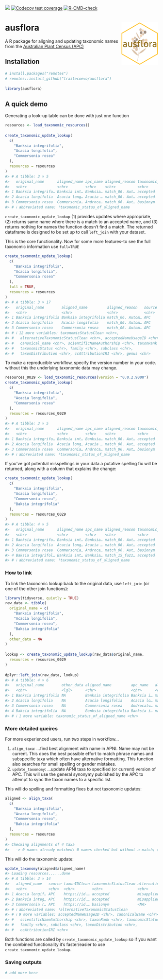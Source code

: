
<!-- README.md is generated from README.Rmd. Please edit that file -->
<!-- badges: start -->

[![](https://img.shields.io/badge/lifecycle-experimental-orange.svg)](https://lifecycle.r-lib.org/articles/stages.html#experimental)
[![Codecov test
coverage](https://codecov.io/gh/traitecoevo/ausflora/branch/master/graph/badge.svg)](https://app.codecov.io/gh/traitecoevo/ausflora?branch=master)
[![R-CMD-check](https://github.com/traitecoevo/ausflora/actions/workflows/R-CMD-check.yaml/badge.svg)](https://github.com/traitecoevo/ausflora/actions/workflows/R-CMD-check.yaml)
<!-- badges: end -->

# ausflora <img src="inst/figures/ausflora_hex2.png" align="right" width="120"/>

A R package for aligning and updating taxonomic names from the
[Australian Plant Census
(APC)](https://biodiversity.org.au/nsl/services/search/taxonomy)

## Installation

``` r
# install.packages("remotes")
# remotes::install_github("traitecoevo/ausflora")

library(ausflora)
```

## A quick demo

Generating a look-up table can be done with just one function

``` r
resources <- load_taxonomic_resources()

create_taxonomic_update_lookup(
  c(
    "Banksia integrifolia",
    "Acacia longifolia",
    "Commersonia rosea"
  ),
  resources = resources
)
#> # A tibble: 3 × 5
#>   original_name      aligned_name apc_name aligned_reason taxonomic_status_of_…¹
#>   <chr>              <chr>        <chr>    <chr>          <chr>                 
#> 1 Banksia integrifo… Banksia int… Banksia… match_06. Aut… accepted              
#> 2 Acacia longifolia  Acacia long… Acacia … match_06. Aut… accepted              
#> 3 Commersonia rosea  Commersonia… Androca… match_06. Aut… basionym              
#> # ℹ abbreviated name: ¹​taxonomic_status_of_aligned_name
```

`create_taxonomic_update_lookup` (1) provides updates where appropriate,
(2) returns same name where there is a match to an accepted name, and
(3) returns nothing for names the function doesn’t find a match. The
returned dataframe is designed to be set up to call `left_join` with
your dataset.

This is the core functionality. Now for some more features–to see the
full taxonomic information use `full=TRUE`

``` r
create_taxonomic_update_lookup(
  c(
    "Banksia integrifolia",
    "Acacia longifolia",
    "Commersonia rosea"
  ),
  full = TRUE,
  resources = resources
)
#> # A tibble: 3 × 17
#>   original_name        aligned_name         aligned_reason   source taxonIDClean
#>   <chr>                <chr>                <chr>            <chr>  <chr>       
#> 1 Banksia integrifolia Banksia integrifolia match_06. Autom… APC    https://id.…
#> 2 Acacia longifolia    Acacia longifolia    match_06. Autom… APC    https://id.…
#> 3 Commersonia rosea    Commersonia rosea    match_06. Autom… APC    https://id.…
#> # ℹ 12 more variables: taxonomicStatusClean <chr>,
#> #   alternativeTaxonomicStatusClean <chr>, acceptedNameUsageID <chr>,
#> #   canonical_name <chr>, scientificNameAuthorship <chr>, taxonRank <chr>,
#> #   taxonomicStatus <chr>, family <chr>, subclass <chr>,
#> #   taxonDistribution <chr>, ccAttributionIRI <chr>, genus <chr>
```

To make a reproducible workflow, specify the version number in your
code. without this the underlying taxonomic data may change.

``` r
resources_0029 <- load_taxonomic_resources(version = "0.0.2.9000")
create_taxonomic_update_lookup(
  c(
    "Banksia integrifolia",
    "Acacia longifolia",
    "Commersonia rosea"
  ),
  resources = resources_0029
)
#> # A tibble: 3 × 5
#>   original_name      aligned_name apc_name aligned_reason taxonomic_status_of_…¹
#>   <chr>              <chr>        <chr>    <chr>          <chr>                 
#> 1 Banksia integrifo… Banksia int… Banksia… match_06. Aut… accepted              
#> 2 Acacia longifolia  Acacia long… Acacia … match_06. Aut… accepted              
#> 3 Commersonia rosea  Commersonia… Androca… match_06. Aut… basionym              
#> # ℹ abbreviated name: ¹​taxonomic_status_of_aligned_name
```

If you’ve got potential misspellings in your data a putative spelling
fix will be returned, along with a column that explains the change:

``` r
create_taxonomic_update_lookup(
  c(
    "Banksia integrifolia",
    "Acacia longifolia",
    "Commersonia rosea",
    "Baksia integrifolia"
  ),
  resources = resources_0029
)
#> # A tibble: 4 × 5
#>   original_name      aligned_name apc_name aligned_reason taxonomic_status_of_…¹
#>   <chr>              <chr>        <chr>    <chr>          <chr>                 
#> 1 Banksia integrifo… Banksia int… Banksia… match_06. Aut… accepted              
#> 2 Acacia longifolia  Acacia long… Acacia … match_06. Aut… accepted              
#> 3 Commersonia rosea  Commersonia… Androca… match_06. Aut… basionym              
#> 4 Baksia integrifol… Banksia int… Banksia… match_15_fuzz… accepted              
#> # ℹ abbreviated name: ¹​taxonomic_status_of_aligned_name
```

### How to link

To link the taxonomic lookup back to the original data, use `left_join`
(or one of the other join functions):

``` r
library(tidyverse, quietly = TRUE)
raw_data <- tibble(
  original_name = c(
    "Banksia integrifolia",
    "Acacia longifolia",
    "Commersonia rosea",
    "Baksia integrifolia"
  ),
  other_data = NA
)

lookup <- create_taxonomic_update_lookup(raw_data$original_name,
  resources = resources_0029
)

dplyr::left_join(raw_data, lookup)
#> # A tibble: 4 × 6
#>   original_name        other_data aligned_name         apc_name   aligned_reason
#>   <chr>                <lgl>      <chr>                <chr>      <chr>         
#> 1 Banksia integrifolia NA         Banksia integrifolia Banksia i… match_06. Aut…
#> 2 Acacia longifolia    NA         Acacia longifolia    Acacia lo… match_06. Aut…
#> 3 Commersonia rosea    NA         Commersonia rosea    Androcalv… match_06. Aut…
#> 4 Baksia integrifolia  NA         Banksia integrifolia Banksia i… match_15_fuzz…
#> # ℹ 1 more variable: taxonomic_status_of_aligned_name <chr>
```

### More detailed queires

For more experienced users, run two steps in workflow…

1.  `align_taxa`: …find best alignment with name in APNI. Name may not
    be current. This does the best possible effort to match phrase names
    and subspecific taxa which often have alternative formatting. This
    function also searches for small spelling or gender mistakes.
2.  `update_taxonomy`: …update APNI taxa to specified (or current)
    version of APC. This will use the general synonymy published by the
    APC to attempt to sync the taxon names to a specific list.

This will do spelling and formatting fixes but not taxonomic updates:

``` r
aligned <- align_taxa(
  c(
    "Banksia integrifolia",
    "Acacia longifolia",
    "Commersonia rosea",
    "Baksia integrifolia"
  ),
  resources = resources
)
#> Checking alignments of 4 taxa
#>   -> 0 names already matched; 0 names checked but without a match; 4 taxa yet to be checked
```

This will do the taxonomic update:

``` r
update_taxonomy(aligned$aligned_name)
#> Loading resources......done
#> # A tibble: 3 × 14
#>   aligned_name   source taxonIDClean taxonomicStatusClean alternativeTaxonomic…¹
#>   <chr>          <chr>  <chr>        <chr>                <chr>                 
#> 1 Acacia longif… APC    https://id.… accepted             misapplied            
#> 2 Banksia integ… APC    https://id.… accepted             misapplied            
#> 3 Commersonia r… APC    https://id.… basionym             <NA>                  
#> # ℹ abbreviated name: ¹​alternativeTaxonomicStatusClean
#> # ℹ 9 more variables: acceptedNameUsageID <chr>, canonicalName <chr>,
#> #   scientificNameAuthorship <chr>, taxonRank <chr>, taxonomicStatus <chr>,
#> #   family <chr>, subclass <chr>, taxonDistribution <chr>,
#> #   ccAttributionIRI <chr>
```

Both functions are called by `create_taxonomic_update_lookup` so if you
want the combined functionality it’s faster/easier to use
`create_taxonomic_update_lookup`.

### Saving outputs

``` r
# add more here
```
